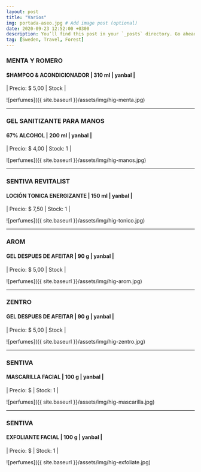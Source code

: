 ```yaml
---
layout: post
title: "Varios"
img: portada-aseo.jpg # Add image post (optional)
date: 2020-09-23 12:52:00 +0300
description: You’ll find this post in your `_posts` directory. Go ahead and edit it and re-build the site to see your changes. # Add post description (optional)
tag: [Sweden, Travel, Forest]
---
```

### MENTA Y ROMERO
#### SHAMPOO & ACONDICIONADOR | 310 ml  | yanbal  |
| Precio: $ 5,00   | Stock  |

![perfumes]({{ site.baseurl }}/assets/img/hig-menta.jpg)
* * *
### GEL SANITIZANTE PARA MANOS
#### 67% ALCOHOL | 200 ml  | yanbal  |
| Precio: $ 4,00  | Stock: 1  |

![perfumes]({{ site.baseurl }}/assets/img/hig-manos.jpg)
* * *
### SENTIVA REVITALIST
#### LOCIÓN TONICA ENERGIZANTE | 150 ml  | yanbal  |
| Precio: $ 7,50  | Stock: 1  |

![perfumes]({{ site.baseurl }}/assets/img/hig-tonico.jpg)
* * *
### AROM
#### GEL DESPUES DE AFEITAR | 90 g  | yanbal  |
| Precio: $ 5,00 | Stock  |

![perfumes]({{ site.baseurl }}/assets/img/hig-arom.jpg)
* * *
### ZENTRO
#### GEL DESPUES DE AFEITAR  | 90 g  | yanbal  |
| Precio: $ 5,00  | Stock  |

![perfumes]({{ site.baseurl }}/assets/img/hig-zentro.jpg)
* * *
### SENTIVA
#### MASCARILLA FACIAL  | 100 g  | yanbal  |
| Precio: $   | Stock: 1  |

![perfumes]({{ site.baseurl }}/assets/img/hig-mascarilla.jpg)
* * *
### SENTIVA
#### EXFOLIANTE FACIAL | 100 g  | yanbal  |
| Precio: $   | Stock: 1  |

![perfumes]({{ site.baseurl }}/assets/img/hig-exfoliate.jpg)



